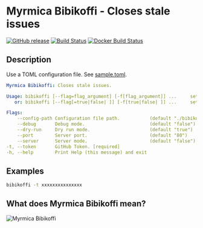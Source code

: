 # Myrmica Bibikoffi - Closes stale issues

[![GitHub release](https://img.shields.io/github/release/traefik/bibikoffi.svg)](https://github.com/traefik/bibikoffi/releases/latest)
[![Build Status](https://github.com/traefik/bibikoffi/workflows/Main/badge.svg?branch=master)](https://github.com/traefik/bibikoffi/actions)
[![Docker Build Status](https://img.shields.io/docker/build/traefik/bibikoffi.svg)](https://hub.docker.com/r/traefik/bibikoffi/builds/)

## Description

Use a TOML configuration file. See [sample.toml](/sample.toml).

```yaml
Myrmica Bibikoffi: Closes stale issues.

Usage: bibikoffi [--flag=flag_argument] [-f[flag_argument]] ...     set flag_argument to flag(s)
   or: bibikoffi [--flag[=true|false| ]] [-f[true|false| ]] ...     set true/false to boolean flag(s)

Flags:
    --config-path Configuration file path.           (default "./bibikoffi.toml")
    --debug       Debug mode.                        (default "false")
    --dry-run     Dry run mode.                      (default "true")
    --port        Server port.                       (default "80")
    --server      Server mode.                       (default "false")
-t, --token       GitHub Token. [required]           
-h, --help        Print Help (this message) and exit
```

## Examples

```bash
bibikoffi -t xxxxxxxxxxxxxxx
```

## What does Myrmica Bibikoffi mean?

![Myrmica Bibikoffi](http://www.antwiki.org/wiki/images/2/28/Myrmica_bibikoffi_H_casent0900283.jpg)
